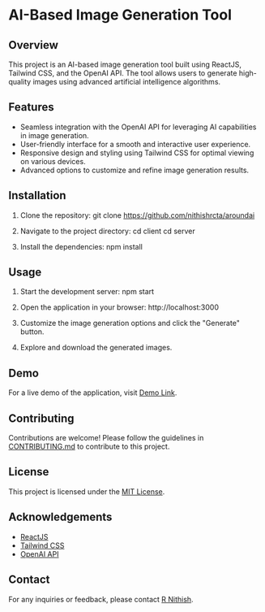 # AI-Based Image Generation Tool

## Overview
This project is an AI-based image generation tool built using ReactJS, Tailwind CSS, and the OpenAI API. The tool allows users to generate high-quality images using advanced artificial intelligence algorithms.

## Features
- Seamless integration with the OpenAI API for leveraging AI capabilities in image generation.
- User-friendly interface for a smooth and interactive user experience.
- Responsive design and styling using Tailwind CSS for optimal viewing on various devices.
- Advanced options to customize and refine image generation results.

## Installation
1. Clone the repository:
git clone https://github.com/nithishrcta/aroundai

2. Navigate to the project directory:
cd client
cd server

3. Install the dependencies:
npm install

## Usage
1. Start the development server:
npm start

2. Open the application in your browser:
http://localhost:3000

3. Customize the image generation options and click the "Generate" button.
4. Explore and download the generated images.

## Demo
For a live demo of the application, visit [Demo Link](https://your-demo-link.com).

## Contributing
Contributions are welcome! Please follow the guidelines in [CONTRIBUTING.md](CONTRIBUTING.md) to contribute to this project.

## License
This project is licensed under the [MIT License](LICENSE).

## Acknowledgements
- [ReactJS](https://reactjs.org/)
- [Tailwind CSS](https://tailwindcss.com/)
- [OpenAI API](https://openai.com/)

## Contact
For any inquiries or feedback, please contact [R Nithish](mailto:nithishr81@gmail.com).

